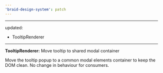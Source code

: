 ```yaml
---
'braid-design-system': patch
---
```


---
updated:
  - TooltipRenderer
---

**TooltipRenderer:** Move tooltip to shared modal container

Move the tooltip popup to a common modal elements container to keep the DOM clean. No change in behaviour for consumers.
